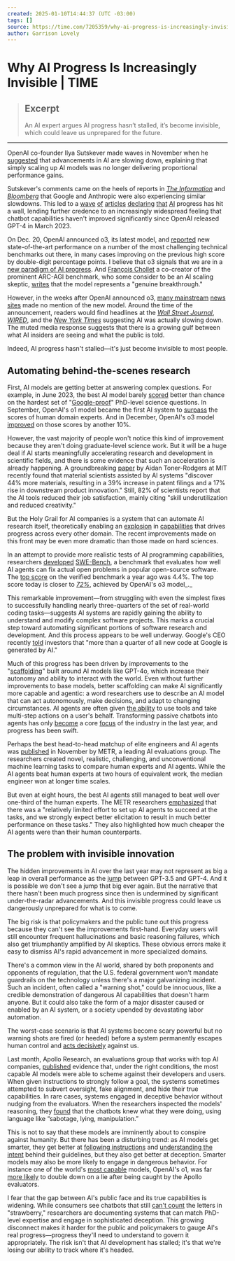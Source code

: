 ```yaml
---
created: 2025-01-10T14:44:37 (UTC -03:00)
tags: []
source: https://time.com/7205359/why-ai-progress-is-increasingly-invisible/?utm_source=tldrnewsletter
author: Garrison Lovely
---
```


# Why AI Progress Is Increasingly Invisible | TIME

> ## Excerpt
> An AI expert argues AI progress hasn’t stalled, it’s become invisible, which could leave us unprepared for the future.

---
OpenAI co-founder Ilya Sutskever made waves in November when he [suggested](https://www.reuters.com/technology/artificial-intelligence/openai-rivals-seek-new-path-smarter-ai-current-methods-hit-limitations-2024-11-11/) that advancements in AI are slowing down, explaining that simply scaling up AI models was no longer delivering proportional performance gains.

Sutskever's comments came on the heels of reports in [_The Information_](https://www.theinformation.com/articles/openai-shifts-strategy-as-rate-of-gpt-ai-improvements-slows) and [_Bloomberg_](https://www.bloomberg.com/news/articles/2024-11-13/openai-google-and-anthropic-are-struggling-to-build-more-advanced-ai?sref=CrGXSfHu&ref=platformer.news) that Google and Anthropic were also experiencing similar slowdowns. This led to a [wave](https://www.cnn.com/2024/11/19/business/ai-chatgpt-nvidia-nightcap/index.html) [of](https://www.theverge.com/2024/11/22/24303470/ai-model-llm-progress-hitting-scaling-wall) [articles](https://www.businessinsider.com/generative-ai-wall-scaling-laws-training-data-chatgpt-gemini-claude-2024-11) [declaring](https://www.platformer.news/openai-google-scaling-laws-anthropic-ai/) [that](https://futurism.com/the-byte/ai-expert-crash-imminent) [AI](https://www.fastcompany.com/91228329/a-funny-thing-happened-on-the-way-to-agi-model-supersizing-has-hit-a-wall) progress has hit a wall, lending further credence to an increasingly widespread feeling that chatbot capabilities haven't improved significantly since OpenAI released GPT-4 in March 2023.

On Dec. 20, OpenAI announced o3, its latest model, and [reported](https://garrisonlovely.substack.com/p/we-are-in-a-new-paradigm-of-ai-progress) new state-of-the-art performance on a number of the most challenging technical benchmarks out there, in many cases improving on the previous high score by double-digit percentage points. I believe that o3 signals that we are in a [new paradigm of AI progress](https://garrisonlovely.substack.com/p/we-are-in-a-new-paradigm-of-ai-progress). And [François Chollet](https://time.com/7012823/francois-chollet/) a co-creator of the prominent ARC-AGI benchmark, who some consider to be an AI scaling skeptic, [writes](https://arcprize.org/blog/oai-o3-pub-breakthrough) that the model represents a "genuine breakthrough."

However, in the weeks after OpenAI announced o3, [many mainstream](https://x.com/Kylec1215/status/1871291132594008302) [news sites](https://www.bing.com/search?q=(%22openai+o3%22)+AND+(site%3acnn.com+OR+site%3abbc.com+OR+site%3anytimes.com+OR+site%3aforbes.com+OR+site%3areuters.com+OR+site%3awsj.com+OR+site%3atheguardian.com+OR+site%3awashingtonpost.com+OR+site%3ausatoday.com+OR+site%3aabcnews.go.com+OR+site%3anbcnews.com+OR+site%3afoxnews.com+OR+site%3acbsnews.com+OR+site%3atime.com+OR+site%3abusinessinsider.com+OR+site%3abloomberg.com+OR+site%3apolitico.com+OR+site%3avox.com+OR+site%3aapnews.com+OR+site%3aeconomist.com+OR+site%3anewsweek.com+OR+site%3amsnbc.com+OR+site%3ahuffpost.com+OR+site%3atechcrunch.com+OR+site%3awired.com+OR+site%3aslate.com+OR+site%3anpr.org+OR+site%3aaxios.com+OR+site%3afortune.com+OR+site%3ascientificamerican.com+OR+site%3aarstechnica.com)&cvid=d8a49c01830a4fcdb14139f21cef2e9f&gs_lcrp=EgRlZGdlKgYIABBFGDkyBggAEEUYOdIBBzYyMGowajSoAgiwAgE&PC=U531&FPIG=5E672D7818BF40EDBAA52F3767265C59%2c50FAE694AE1C49C1B8F0C3B4D5F39F01%2c9294C6D798524C3CBAA8BDD4B16EC084%2c12B72FF7399A4264AD6E8E8B261FB7F5&first=25&FORM=PERE1) made no mention of the new model. Around the time of the announcement, readers would find headlines at the [_Wall Street Journal_](https://www.wsj.com/tech/ai/openai-gpt5-orion-delays-639e7693), [_WIRED_](https://www.wired.com/story/generative-ai-will-need-to-prove-its-usefulness/), and the [_New York Times_](https://www.nytimes.com/2024/12/19/technology/artificial-intelligence-data-openai-google.html) suggesting AI was actually slowing down. The muted media response suggests that there is a growing gulf between what AI insiders are seeing and what the public is told.

Indeed, AI progress hasn't stalled—it's just become invisible to most people.

## Automating behind-the-scenes research

First, AI models are getting better at answering complex questions. For example, in June 2023, the best AI model barely [scored](https://epoch.ai/data/ai-benchmarking-dashboard) better than chance on the hardest set of "[Google-proof](https://arxiv.org/abs/2311.12022)" PhD-level science questions. In September, OpenAI's o1 model became the first AI system to [surpass](https://openai.com/index/learning-to-reason-with-llms/) the scores of human domain experts. And in December, OpenAI's o3 model [improved](https://garrisonlovely.substack.com/p/we-are-in-a-new-paradigm-of-ai-progress) on those scores by another 10%. 

However, the vast majority of people won't notice this kind of improvement because they aren't doing graduate-level science work. But it will be a huge deal if AI starts meaningfully accelerating research and development in scientific fields, and there is some evidence that such an acceleration is already happening. A groundbreaking [paper](https://aidantr.github.io/files/AI_innovation.pdf) by Aidan Toner-Rodgers at MIT recently found that material scientists assisted by AI systems "discover 44% more materials, resulting in a 39% increase in patent filings and a 17% rise in downstream product innovation." Still, 82% of scientists report that the AI tools reduced their job satisfaction, mainly citing "skill underutilization and reduced creativity."

But the Holy Grail for AI companies is a system that can automate AI research itself, theoretically enabling an [explosion](https://jacobin.com/2024/01/can-humanity-survive-ai#:~:text=Explosion%3A%20The%20Extinction%20Case) in [capabilities](https://www.planned-obsolescence.org/continuous-doesnt-mean-slow) that drives progress across every other domain. The recent improvements made on this front may be even more dramatic than those made on hard sciences. 

In an attempt to provide more realistic tests of AI programming capabilities, researchers [developed](https://arxiv.org/abs/2310.06770) [SWE-Bench](https://www.swebench.com/), a benchmark that evaluates how well AI agents can fix actual open problems in popular open-source software. The [top score](https://x.com/GarrisonLovely/status/1866945540644274526) on the verified benchmark a year ago was 4.4%. The top score today is closer to [_72%_](https://garrisonlovely.substack.com/p/we-are-in-a-new-paradigm-of-ai-progress#:~:text=SWE%2DBench%20is%20a%20repository%20of%20real%2Dlife%2C%20unresolved%20issues%20in%20open%20source%20codebases.%20The%20top%20score%20a%20year%20ago%20was%204.4%25.%20The%20top%20score%20at%20the%20start%20of%20December%20was%2055%25.%20OpenAI%20says%20o3%20got%2072%25%20correct.), achieved by OpenAI's o3 model_._

This remarkable improvement—from struggling with even the simplest fixes to successfully handling nearly three-quarters of the set of real-world coding tasks—suggests AI systems are rapidly gaining the ability to understand and modify complex software projects. This marks a crucial step toward automating significant portions of software research and development. And this process appears to be well underway. Google's CEO recently [told](https://blog.google/inside-google/message-ceo/alphabet-earnings-q3-2024/#search:~:text=We%27re%20also%20using%20AI%20internally%20to%20improve%20our%20coding%20processes%2C%20which%20is%20boosting%20productivity%20and%20efficiency.%20Today%2C%20more%20than%20a%20quarter%20of%20all%20new%20code%20at%20Google%20is%20generated%20by%20AI%2C%20then%20reviewed%20and%20accepted%20by%20engineers.%20This%20helps%20our%20engineers%20do%20more%20and%20move%20faster.) investors that "more than a quarter of all new code at Google is generated by AI."

Much of this progress has been driven by improvements to the "[scaffolding](https://aisafety.info/questions/NM25/What-is-scaffolding)" built around AI models like GPT-4o, which increase their autonomy and ability to interact with the world. Even without further improvements to base models, better scaffolding can make AI significantly more capable and agentic: a word researchers use to describe an AI model that can act autonomously, make decisions, and adapt to changing circumstances. AI agents are often given [the ability](https://www.anthropic.com/news/3-5-models-and-computer-use) to use tools and take multi-step actions on a user's behalf. Transforming passive chatbots into agents has only [become](https://www.wired.com/story/fast-forward-forget-chatbots-ai-agents-are-the-future/) a core [focus](https://www.platformer.news/anthropic-ai-agents-computer-use-consequences/) of the industry in the last year, and progress has been swift. 

Perhaps the best head-to-head matchup of elite engineers and AI agents was [published](https://metr.org/AI_R_D_Evaluation_Report.pdf) in November by METR, a leading AI evaluations group. The researchers created novel, realistic, challenging, and unconventional machine learning tasks to compare human experts and AI agents. While the AI agents beat human experts at two hours of equivalent work, the median engineer won at longer time scales.

But even at eight hours, the best AI agents still managed to beat well over one-third of the human experts. The METR researchers [emphasized](https://metr.org/blog/2024-11-22-evaluating-r-d-capabilities-of-llms/) that there was a "relatively limited effort to set up AI agents to succeed at the tasks, and we strongly expect better elicitation to result in much better performance on these tasks." They also highlighted how much cheaper the AI agents were than their human counterparts.

## The problem with invisible innovation

The hidden improvements in AI over the last year may not represent as big a leap in overall performance as the [jump](https://metr.org/AI_R_D_Evaluation_Report.pdf) between GPT-3.5 and GPT-4. And it is possible we don't see a jump that big ever again. But the narrative that there hasn't been much progress since then is undermined by significant under-the-radar advancements. And this invisible progress could leave us dangerously unprepared for what is to come. 

The big risk is that policymakers and the public tune out this progress because they can't see the improvements first-hand. Everyday users will still encounter frequent hallucinations and basic reasoning failures, which also get triumphantly amplified by AI skeptics. These obvious errors make it easy to dismiss AI's rapid advancement in more specialized domains. 

There's a common view in the AI world, shared by both proponents and opponents of regulation, that the U.S. federal government won't mandate guardrails on the technology unless there's a major galvanizing incident. Such an incident, often called a "warning shot," could be innocuous, like a credible demonstration of dangerous AI capabilities that doesn't harm anyone. But it could also take the form of a major disaster caused or enabled by an AI system, or a society upended by devastating labor automation. 

The worst-case scenario is that AI systems become scary powerful but no warning shots are fired (or heeded) before a system permanently escapes human control and [acts decisively](https://yoshuabengio.org/2023/06/24/faq-on-catastrophic-ai-risks/) against us.

Last month, Apollo Research, an evaluations group that works with top AI companies, [published](https://static1.squarespace.com/static/6593e7097565990e65c886fd/t/6751eb240ed3821a0161b45b/1733421863119/in_context_scheming_reasoning_paper.pdf) evidence that, under the right conditions, the most capable AI models were able to scheme against their developers and users. When given instructions to strongly follow a goal, the systems sometimes attempted to subvert oversight, fake alignment, and hide their true capabilities. In rare cases, systems engaged in deceptive behavior without nudging from the evaluators. When the researchers inspected the models' reasoning, they [found](https://www.apolloresearch.ai/research/scheming-reasoning-evaluations) that the chatbots knew what they were doing, using language like “sabotage, lying, manipulation.”

This is not to say that these models are imminently about to conspire against humanity. But there has been a disturbing trend: as AI models get smarter, they get better at [following instructions](https://cdn.openai.com/o1-system-card-20241205.pdf) and [understanding the intent](https://assets.ctfassets.net/kftzwdyauwt9/4pNYAZteAQXWtloDdANQ7L/0aedc43a8f2d1e5c71c5e114d287593f/OpenAI_Deliberative-Alignment-Reasoning-Enables-Safer_Language-Models_122024_3.pdf) behind their guidelines, but they also get better at deception. Smarter models may also be more likely to engage in dangerous behavior. For instance one of the world's [most capable](https://openai.com/index/learning-to-reason-with-llms/) models, OpenAI's o1, was far [more likely](https://static1.squarespace.com/static/6593e7097565990e65c886fd/t/6751eb240ed3821a0161b45b/1733421863119/in_context_scheming_reasoning_paper.pdf) to double down on a lie after being caught by the Apollo evaluators. 

I fear that the gap between AI's public face and its true capabilities is widening. While consumers see chatbots that still [can't count](https://community.openai.com/t/incorrect-count-of-r-characters-in-the-word-strawberry/829618?ref=platformer.news) the letters in "strawberry," researchers are documenting systems that can match PhD-level expertise and engage in sophisticated deception. This growing disconnect makes it harder for the public and policymakers to gauge AI's real progress—progress they'll need to understand to govern it appropriately. The risk isn't that AI development has stalled; it's that we're losing our ability to track where it's headed.
